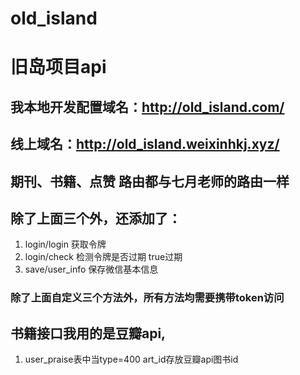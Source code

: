 # old_island
# 旧岛项目api

## 我本地开发配置域名：http://old_island.com/
## 线上域名：http://old_island.weixinhkj.xyz/

## 期刊、书籍、点赞 路由都与七月老师的路由一样
## 除了上面三个外，还添加了：
  1. login/login	获取令牌
  2. login/check	检测令牌是否过期 true过期
  3. save/user_info 保存微信基本信息
### 除了上面自定义三个方法外，所有方法均需要携带token访问

## 书籍接口我用的是豆瓣api,
  1. user_praise表中当type=400 art_id存放豆瓣api图书id
